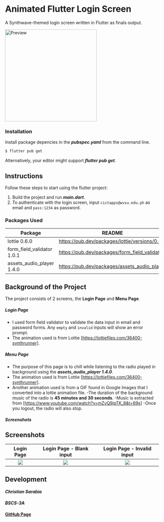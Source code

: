 # Animated Flutter Login Screen 
A Synthwave-themed login screen written in Flutter as finals output. 

<img src="Screenshots/preview.gif" alt="Preview" width="300"/>


### Installation
Install package depencies in the ***pubspec.yaml*** from the command line.

```sh
$ flutter pub get
```
Alternatively, your editor might support ***flutter pub get***.

## Instructions
Follow these steps to start using the flutter project:

  1. Build the project and run ***main.dart***.
  2. To authenticate with the login screen, input ``cictapps@wvsu.edu.ph`` as email and  ``pass:1234`` as password.

### Packages Used

| Package |  README | 
| ------ | ------ |
| lottie 0.6.0 | https://pub.dev/packages/lottie/versions/0.6.0 |
| form_field_validator 1.0.1| https://pub.dev/packages/form_field_validator |
| assets_audio_player 1.4.0 | https://pub.dev/packages/assets_audio_player |

## Background of the Project
The project consists of 2 screens, the **Login Page** and **Menu Page**. 

##### **Login Page** 
- I used form field validator to validate the data input in email and password forms. Any ``empty`` and ``invalid`` inputs will show an error prompt.
- The animation used is from Lottie [https://lottiefiles.com/36400-synthrunner].

##### **Menu Page**
- The purpose of this page is to chill while listening to the radio played in background using the ***assets_audio_player 1.4.0***.
- The animation used is from Lottie [https://lottiefiles.com/36400-synthrunner].
- Another animation used is from a GIF found in Google Images that I converted into a lottie animation file.
-The duration of the background music of the radio is **45 minutes and 30 seconds**.
-Music is extracted from [https://www.youtube.com/watch?v=mZvQ9ipTK_8&t=69s]
-Once you logout, the radio will also stop.

##### **Screenshots**
## Screenshots

Login Page               |  Login Page - Blank input  |  Login Page - Invalid input
:-------------------------:|:-------------------------:|:-------------------------:
![](https://github.com/TheAlphamerc/flutter_login_signup/blob/master/screenshots/screenshot_2.jpg?raw=true)|![](https://github.com/TheAlphamerc/flutter_login_signup/blob/master/screenshots/screenshot_1.jpg?raw=true)|![](https://github.com/TheAlphamerc/flutter_login_signup/blob/master/screenshots/screenshot_3.jpg?raw=true) 


## Development

#### ***Christian Sarabia***
#### ***BSCS-3A*** 
#### [GitHub Page](https://github.com/Sturg25/)

